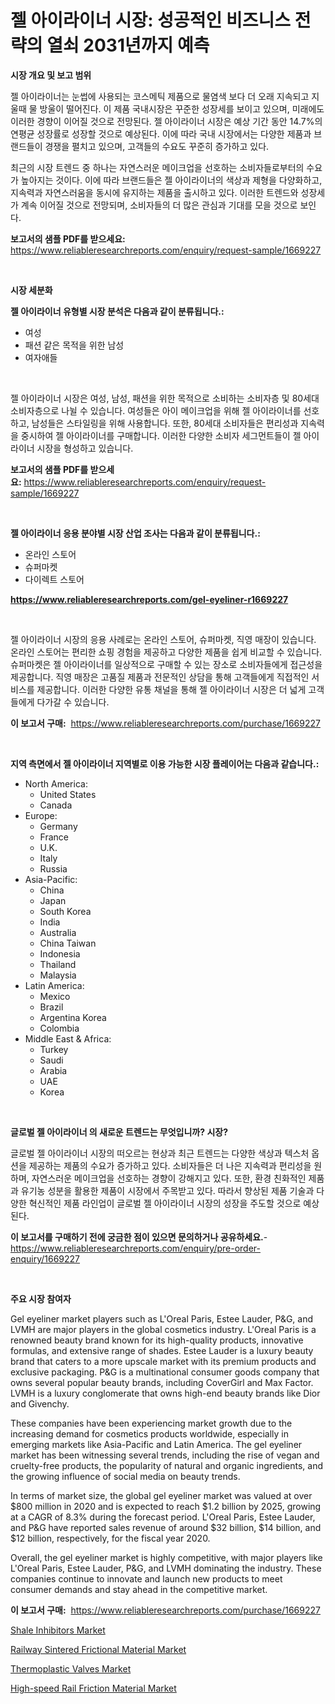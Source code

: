 <p><h1>젤 아이라이너 시장: 성공적인 비즈니스 전략의 열쇠 2031년까지 예측</h1></p><p><strong>시장 개요 및 보고 범위</strong></p>
<p><p>젤 아이라이너는 눈썹에 사용되는 코스메틱 제품으로 물염색 보다 더 오래 지속되고 지울때 물 방울이 떨어진다. 이 제품 국내시장은 꾸준한 성장세를 보이고 있으며, 미래에도 이러한 경향이 이어질 것으로 전망된다. 젤 아이라이너 시장은 예상 기간 동안 14.7%의 연평균 성장률로 성장할 것으로 예상된다. 이에 따라 국내 시장에서는 다양한 제품과 브랜드들이 경쟁을 펼치고 있으며, 고객들의 수요도 꾸준히 증가하고 있다.</p><p>최근의 시장 트렌드 중 하나는 자연스러운 메이크업을 선호하는 소비자들로부터의 수요가 높아지는 것이다. 이에 따라 브랜드들은 젤 아이라이너의 색상과 제형을 다양화하고, 지속력과 자연스러움을 동시에 유지하는 제품을 출시하고 있다. 이러한 트렌드와 성장세가 계속 이어질 것으로 전망되며, 소비자들의 더 많은 관심과 기대를 모을 것으로 보인다.</p></p>
<p><strong>보고서의 샘플 PDF를 받으세요:</strong> <a href="https://www.reliableresearchreports.com/enquiry/request-sample/1669227">https://www.reliableresearchreports.com/enquiry/request-sample/1669227</a></p>
<p>&nbsp;</p>
<p><strong>시장 세분화</strong></p>
<p><strong>젤 아이라이너 유형별 시장 분석은 다음과 같이 분류됩니다.:</strong></p>
<p><ul><li>여성</li><li>패션 같은 목적을 위한 남성</li><li>여자애들</li></ul></p>
<p>&nbsp;</p>
<p><p>젤 아이라이너 시장은 여성, 남성, 패션을 위한 목적으로 소비하는 소비자층 및 80세대 소비자층으로 나뉠 수 있습니다. 여성들은 아이 메이크업을 위해 젤 아이라이너를 선호하고, 남성들은 스타일링을 위해 사용합니다. 또한, 80세대 소비자들은 편리성과 지속력을 중시하여 젤 아이라이너를 구매합니다. 이러한 다양한 소비자 세그먼트들이 젤 아이라이너 시장을 형성하고 있습니다.</p></p>
<p><strong>보고서의 샘플 PDF를 받으세요:</strong>&nbsp;<a href="https://www.reliableresearchreports.com/enquiry/request-sample/1669227">https://www.reliableresearchreports.com/enquiry/request-sample/1669227</a></p>
<p>&nbsp;</p>
<p><strong> 젤 아이라이너 응용 분야별 시장 산업 조사는 다음과 같이 분류됩니다.:</strong></p>
<p><ul><li>온라인 스토어</li><li>슈퍼마켓</li><li>다이렉트 스토어</li></ul></p>
<p><strong><a href="https://www.reliableresearchreports.com/gel-eyeliner-r1669227">https://www.reliableresearchreports.com/gel-eyeliner-r1669227</a></strong></p>
<p>&nbsp;</p>
<p><p>젤 아이라이너 시장의 응용 사례로는 온라인 스토어, 슈퍼마켓, 직영 매장이 있습니다. 온라인 스토어는 편리한 쇼핑 경험을 제공하고 다양한 제품을 쉽게 비교할 수 있습니다. 슈퍼마켓은 젤 아이라이너를 일상적으로 구매할 수 있는 장소로 소비자들에게 접근성을 제공합니다. 직영 매장은 고품질 제품과 전문적인 상담을 통해 고객들에게 직접적인 서비스를 제공합니다. 이러한 다양한 유통 채널을 통해 젤 아이라이너 시장은 더 넓게 고객들에게 다가갈 수 있습니다.</p></p>
<p><strong>이 보고서 구매:</strong>&nbsp; <a href="https://www.reliableresearchreports.com/purchase/1669227">https://www.reliableresearchreports.com/purchase/1669227</a></p>
<p>&nbsp;</p>
<p><strong>지역 측면에서 젤 아이라이너 지역별로 이용 가능한 시장 플레이어는 다음과 같습니다.:</strong></p>
<p><ul>
    <li>
        North America:
        <ul>
            <li>United States</li>
            <li>Canada</li>
        </ul>
    </li>
    <li>
        Europe:
        <ul>
            <li>Germany</li>
            <li>France</li>
            <li>U.K.</li>
            <li>Italy</li>
            <li>Russia</li>
        </ul>
    </li>
    <li>
        Asia-Pacific:
        <ul>
            <li>China</li>
            <li>Japan</li>
            <li>South Korea</li>
            <li>India</li>
            <li>Australia</li>
            <li>China Taiwan</li>
            <li>Indonesia</li>
            <li>Thailand</li>
            <li>Malaysia</li>
        </ul>
    </li>
    <li>
        Latin America:
        <ul>
            <li>Mexico</li>
            <li>Brazil</li>
            <li>Argentina Korea</li>
            <li>Colombia</li>
        </ul>
    </li>
    <li>
        Middle East & Africa:
        <ul>
            <li>Turkey</li>
            <li>Saudi</li>
            <li>Arabia</li>
            <li>UAE</li>
            <li>Korea</li>
        </ul>
    </li>
    </ul></p>
<p>&nbsp;</p>
<p><strong>글로벌 젤 아이라이너 의 새로운 트렌드는 무엇입니까? 시장?</strong></p>
<p><p>글로벌 젤 아이라이너 시장의 떠오르는 현상과 최근 트렌드는 다양한 색상과 텍스처 옵션을 제공하는 제품의 수요가 증가하고 있다. 소비자들은 더 나은 지속력과 편리성을 원하며, 자연스러운 메이크업을 선호하는 경향이 강해지고 있다. 또한, 환경 친화적인 제품과 유기농 성분을 활용한 제품이 시장에서 주목받고 있다. 따라서 향상된 제품 기술과 다양한 혁신적인 제품 라인업이 글로벌 젤 아이라이너 시장의 성장을 주도할 것으로 예상된다.</p></p>
<p><strong>이 보고서를 구매하기 전에 궁금한 점이 있으면 문의하거나 공유하세요.</strong>- <a href="https://www.reliableresearchreports.com/enquiry/pre-order-enquiry/1669227">https://www.reliableresearchreports.com/enquiry/pre-order-enquiry/1669227</a></p>
<p>&nbsp;</p>
<p><strong>주요 시장 참여자</strong></p>
<p><p>Gel eyeliner market players such as L'Oreal Paris, Estee Lauder, P&G, and LVMH are major players in the global cosmetics industry. L'Oreal Paris is a renowned beauty brand known for its high-quality products, innovative formulas, and extensive range of shades. Estee Lauder is a luxury beauty brand that caters to a more upscale market with its premium products and exclusive packaging. P&G is a multinational consumer goods company that owns several popular beauty brands, including CoverGirl and Max Factor. LVMH is a luxury conglomerate that owns high-end beauty brands like Dior and Givenchy.</p><p>These companies have been experiencing market growth due to the increasing demand for cosmetics products worldwide, especially in emerging markets like Asia-Pacific and Latin America. The gel eyeliner market has been witnessing several trends, including the rise of vegan and cruelty-free products, the popularity of natural and organic ingredients, and the growing influence of social media on beauty trends.</p><p>In terms of market size, the global gel eyeliner market was valued at over $800 million in 2020 and is expected to reach $1.2 billion by 2025, growing at a CAGR of 8.3% during the forecast period. L'Oreal Paris, Estee Lauder, and P&G have reported sales revenue of around $32 billion, $14 billion, and $12 billion, respectively, for the fiscal year 2020.</p><p>Overall, the gel eyeliner market is highly competitive, with major players like L'Oreal Paris, Estee Lauder, P&G, and LVMH dominating the industry. These companies continue to innovate and launch new products to meet consumer demands and stay ahead in the competitive market.</p></p>
<p><strong>이 보고서 구매:</strong>&nbsp;&nbsp;<a href="https://www.reliableresearchreports.com/purchase/1669227">https://www.reliableresearchreports.com/purchase/1669227</a></p>
<p><p><a href="https://unruly-ladybug-44b.notion.site/Shale-Inhibitors-Market-Analysis-Examines-its-Scope-on-Growth-Opportunities-and-Forecasted-Trends-S-af1eff607fb64d118da056adcdbe6235">Shale Inhibitors Market</a></p><p><a href="https://issuu.com/reportprime-2/docs/railway-sintered-frictional-material-market-size-2">Railway Sintered Frictional Material Market</a></p><p><a href="https://view.publitas.com/reportprime-1/thermoplastic-valves-market-insights-market-players-and-forecast-till-2031/">Thermoplastic Valves Market</a></p><p><a href="https://issuu.com/reportprime-2/docs/high-speed-rail-friction-material-market-size-2030">High-speed Rail Friction Material Market</a></p></p>